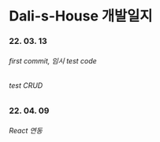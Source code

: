 # Dali-s-House 개발일지

### 22. 03. 13
###### first commit, 임시 test code
###### test CRUD

### 22. 04. 09
###### React 연동
